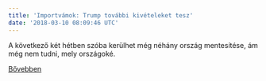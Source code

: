 ```yaml
---
title: 'Importvámok: Trump további kivételeket tesz'
date: '2018-03-10 08:09:46 UTC'
---
```


A következő két hétben szóba kerülhet még néhány ország mentesítése, ám még nem tudni, mely országoké.


[Bővebben](http://ift.tt/2DgklIU)
